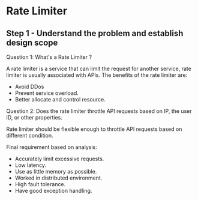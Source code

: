 # Rate Limiter



## Step 1 - Understand the problem and establish design scope

Question 1: What's a Rate Limiter ? 

A rate limiter is a service that can limit the request for another service, rate limiter is usually associated with APIs. The benefits of the rate limiter are:

- Avoid DDos
- Prevent service overload.
- Better allocate and control resource.

Question 2: Does the rate limiter throttle API requests based on IP, the user ID, or other properties.

Rate limiter should be flexible enough to throttle API requests based on different condition.

Final requirement based on analysis:

- Accurately limit excessive requests.
- Low latency.
- Use as little memory as possible.
- Worked in distributed environment.
- High fault tolerance.
- Have good exception handling.

